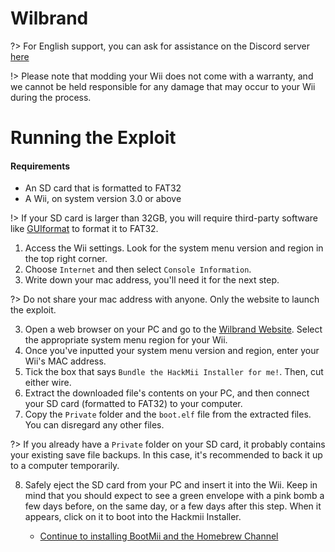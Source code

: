 # Wilbrand

?> For English support, you can ask for assistance on the Discord server [here](https://discord.gg/dK5rNaMhMt)

!> Please note that modding your Wii does not come with a warranty, and we cannot be held responsible for any damage that may occur to your Wii during the process.

# Running the Exploit

#### Requirements
- An SD card that is formatted to FAT32
- A Wii, on system version 3.0 or above

!> If your SD card is larger than 32GB, you will require third-party software like [GUIformat](http://ridgecrop.co.uk/guiformat.exe) to format it to FAT32.

1. Access the Wii settings. Look for the system menu version and region in the top right corner.
2. Choose `Internet` and then select `Console Information`.
3. Write down your mac address, you'll need it for the next step.

?> Do not share your mac address with anyone. Only the website to launch the exploit.

3. Open a web browser on your PC and go to the [Wilbrand Website](https://wilbrand.donut.eu.org/). Select the appropriate system menu region for your Wii.
4. Once you've inputted your system menu version and region, enter your Wii's MAC address.
5. Tick the box that says `Bundle the HackMii Installer for me!`. Then, cut either wire.
6. Extract the downloaded file's contents on your PC, and then connect your SD card (formatted to FAT32) to your computer.
7. Copy the `Private` folder and the `boot.elf` file from the extracted files. You can disregard any other files.

?> If you already have a `Private` folder on your SD card, it probably contains your existing save file backups. In this case, it's recommended to back it up to a computer temporarily.

8. Safely eject the SD card from your PC and insert it into the Wii. Keep in mind that you should expect to see a green envelope with a pink bomb a few days before, on the same day, or a few days after this step. When it appears, click on it to boot into the Hackmii Installer.

    - [Continue to installing BootMii and the Homebrew Channel](hackmii-installer)
